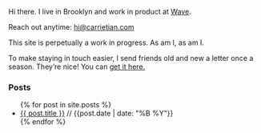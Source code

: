 Hi there. I live in Brooklyn and work in product at [Wave](https://www.wave.com/en/about/). 

Reach out anytime: hi@carrietian.com

This site is perpetually a work in progress. As am I, as am I.

To make staying in touch easier, I send friends old and new a letter once a season.
They’re nice! You can [get it here.](https://www.carrietian.com/letters/)


### Posts

<ul>
  {% for post in site.posts %}
    <li>
      <a href="{{ post.url }}">{{ post.title }}</a> // {{post.date | date: "%B %Y"}}
    </li>
  {% endfor %}
</ul>
